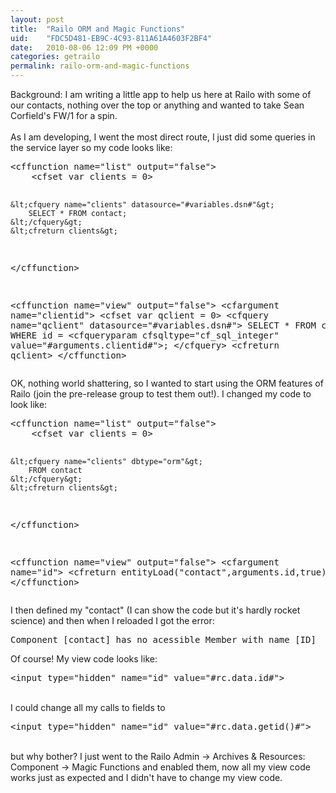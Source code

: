 ```yaml
---
layout: post
title:  "Railo ORM and Magic Functions"
uid:	"FDC5D481-EB9C-4C93-811A61A4603F2BF4"
date:   2010-08-06 12:09 PM +0000
categories: getrailo
permalink: railo-orm-and-magic-functions
---
```

<p>Background: I am writing a little app to help us here at Railo with some of our contacts, nothing over the top or anything and wanted to take Sean Corfield's FW/1 for a spin. <br /><br />As I am developing, I went the most direct route, I just did some queries in the service layer so my code looks like:</p>
<pre>&lt;cffunction name="list" output="false"&gt;
	&lt;cfset var clients = 0&gt;
	
	&lt;cfquery name="clients" datasource="#variables.dsn#"&gt;
		SELECT * FROM contact;
	&lt;/cfquery&gt;
	&lt;cfreturn clients&gt;
&lt;/cffunction&gt;


&lt;cffunction name="view" output="false"&gt;
	&lt;cfargument name="clientid"&gt;
	&lt;cfset var qclient = 0&gt;
	&lt;cfquery name="qclient" datasource="#variables.dsn#"&gt;
		SELECT * FROM contact WHERE id = &lt;cfqueryparam cfsqltype="cf_sql_integer" value="#arguments.clientid#"&gt;;
	&lt;/cfquery&gt;
	&lt;cfreturn qclient&gt;
&lt;/cffunction&gt;
</pre>
<p>OK, nothing world shattering, so I wanted to start using the ORM features of Railo (join the pre-release group to test them out!). I changed my code to look like:</p>
<pre>&lt;cffunction name="list" output="false"&gt;
	&lt;cfset var clients = 0&gt;
	
	&lt;cfquery name="clients" dbtype="orm"&gt;
		FROM contact
	&lt;/cfquery&gt;
	&lt;cfreturn clients&gt;
&lt;/cffunction&gt;


&lt;cffunction name="view" output="false"&gt;
	&lt;cfargument name="id"&gt;
	&lt;cfreturn entityLoad("contact",arguments.id,true)&gt;
&lt;/cffunction&gt;
</pre>
<p>I then defined my "contact" (I can show the code but it's hardly rocket science) and then when I reloaded I got the error:</p>
<pre>Component [contact] has no acessible Member with name [ID]
</pre>
<p>
Of course! My view code looks like:</p>
<pre>&lt;input type="hidden" name="id" value="#rc.data.id#"&gt;
</pre>
<p>
<br />I could change all my calls to fields to</p>
<pre>&lt;input type="hidden" name="id" value="#rc.data.getid()#"&gt;
</pre>
<p>
<br />but why bother? I just went to the Railo Admin -&gt; Archives &amp; Resources: Component -&gt; Magic Functions and enabled them, now all my view code works just as expected and I didn't have to change my view code.</p>
<p> </p>
<p> </p>